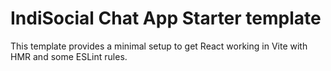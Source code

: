 # IndiSocial Chat App Starter template

This template provides a minimal setup to get React working in Vite with HMR and some ESLint rules.

